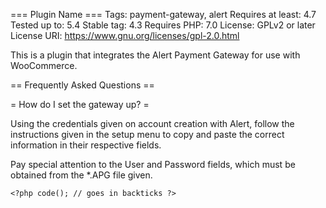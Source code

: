 === Plugin Name ===
Tags: payment-gateway, alert
Requires at least: 4.7
Tested up to: 5.4
Stable tag: 4.3
Requires PHP: 7.0
License: GPLv2 or later
License URI: https://www.gnu.org/licenses/gpl-2.0.html

This is a plugin that integrates the Alert Payment Gateway for use with WooCommerce. 

== Frequently Asked Questions ==

= How do I set the gateway up? =

Using the credentials given on account creation with Alert, follow the instructions given in the setup menu to copy and paste the correct information in their respective fields.

Pay special attention to the User and Password fields, which must be obtained from the *.APG file given. 

`<?php code(); // goes in backticks ?>`